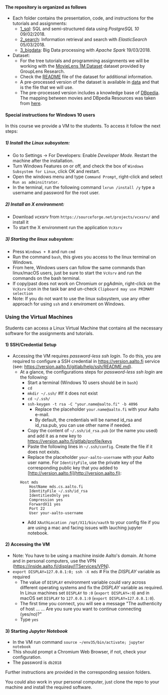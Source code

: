 #### The repository is organized as follows
- Each folder contains the presentation, code, and instructions for the tutorials and assignments:
    - [1_sql](./1_sql): SQL and semi-structured data using *PostgreSQL 10* 09/02/2018.
    - [2_search](./2_search): Information retrieval and search with *ElasticSearch* 05/03/2018.
    - [3_bigdata](./3_bigdata): Big Data processing with *Apache Spark* 19/03/2018.
- Dataset:
    - For the tree tutorials and programming assignments we will be working with the [MovieLens 1M Dataset](http://grouplens.org/datasets/movielens/1m/) dataset provided by GroupLens Research.
    - Check the [README](http://files.grouplens.org/datasets/movielens/ml-1m-README.txt) file of the dataset for additional information.
    - A pre-processed version of the dataset is available in [data](./data) and that is the file that we will use.
    - The pre-processed version includes a knowledge base of [DBpedia](https://dbpedia.org). The mapping between movies and DBpedia Resources was taken from [here](https://github.com/sisinflab/LODrecsys-datasets/tree/master/Movielens1M).

#### Special instructions for **Windows 10** users
In this course we provide a VM to the students. To access it follow the next steps: 
##### 1) Install the Linux subsystem:
- Go to Settings -> For Developers: Enable *Developer Mode*. Restart the machine after the installation.
- Turn Windows Features on or off, and check the box of `Windows Subsystem for Linux`, click OK and restart.
- Open the windows menu and type `Command Prompt`, right-click and select `Run as adminsitrator`.
- In the terminal, run the following command `lxrun /install /y` type a username and password for the root user.
##### 2) Install an X environment:
- Download *vcxsrv* from `https://sourceforge.net/projects/vcxsrv/` and install it
- To start the X environment run the application `VcXsrv`
##### 3) Starting the linux subsystem:
- Press `Windows + R` and run `cmd`
- Run the command `bash`, this gives you access to the linux terminal on Windows.        
- From here, Windows users can follow the same commands than linux/macOS users, 
just be sure to start the `VcXsrv` and run the commands on the bash terminal.
- If copy/past does not work on Chromium or pgAdmin, right-click on the `VcXsrv` icon in the task bar and un-check `Clipboard may use PRIMARY selection`
- Note: If you do not want to use the linux subsystem, use any other approach for using `ssh` and `X` enviroment on Windows.

### Using the Virtual Machines </h4>
Students can access a Linux Virtual Machine that contains all the necessary software for the assignments and tutorials.
#### 1) SSH/Credential Setup 
- Accessing the VM requires *password-less ssh login*. To do this, you are required to configure a SSH credential in https://version.aalto.fi service (see: https://version.aalto.fi/gitlab/help/ssh/README.md).
    - At a glance, the configurations steps for *password-less ssh login* are the following:
        - Start a terminal (Windows 10 users should be in `bash`)
        - `cd`
        - `mkdir ~/.ssh/` #If it does not exist
        - `cd ~/.ssh/`
        - `ssh-keygen -t rsa -C "your.name@aalto.fi" -b 4096` 
            - Replace the placeholder `your.name@aalto.fi` with your Aalto e-mail.
            - By default, the credentials will be named id_rsa and id_rsa.pub, you can use other name if needed.
        - Copy the content of `~/.ssh/id_rsa.pub` (or the name you used) and add it as a new key to https://version.aalto.fi/gitlab/profile/keys
        - Paste the following lines in `~/.ssh/config`. Create the file if it does not exists. 
        - Replace the placeholder `your-aalto-username` with your Aalto user name.
	For `IdentityFile`, use the private key of the corresponding public key that you added to [http://version.aalto.fi](http://version.aalto.fi):
        ``` 
        Host mds
            HostName mds.cs.aalto.fi
            IdentityFile ~/.ssh/id_rsa
            IdentitiesOnly yes
            Compression yes
            ForwardX11 yes
            Port 22
            User your-aalto-username
        ```
        - Add `XAuthLocation /opt/X11/bin/xauth` to your config file if you are using a mac and facing issues with lauching jupyter notebook.

#### 2) Accessing the VM 
- Note: You have to be using a machine inside Aalto's domain. At home and in personal computers, use the VPN (https://inside.aalto.fi/display/ITServices/VPN).
- `export DISPLAY=127.0.0.1:0; ssh -X mds` # Fix the *DISPLAY* variable as required
    - The value of `DISPLAY` environment variable could vary across different operating systems and fix the *DISPLAY* variable as required. In Linux machines set `DISPLAY` to `:0` (`export DISPLAY=:0`) and in macOS set `DISPLAY` to `127.0.0.1:0` (`export DISPLAY=127.0.0.1:0`).
    - The first time you connect, you will see a message "The authenticity of host ... ... Are you sure you want to continue connecting (yes/no)?"
    - Type `yes`

#### 3) Starting *Jupyter Notebook*
- In the VM run command `source ~/env35/bin/activate; jupyter notebook`
- This should prompt a Chromium Web Browser, if not, check your configuration. 
- The password is `db2018`

Further instructions are provided in the corresponding session folders.

You could also work in your personal computer, just clone the repo to your machine and install the required software.
